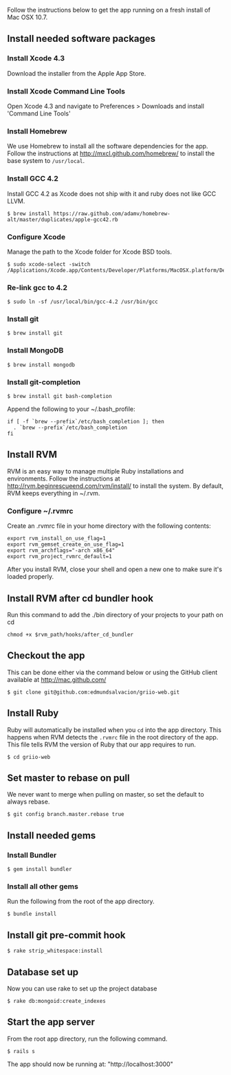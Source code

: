 Follow the instructions below to get the app running on a fresh install of Mac
OSX 10.7.

Install needed software packages
--------------------------------

### Install Xcode 4.3

Download the installer from the Apple App Store.

### Install Xcode Command Line Tools

Open Xcode 4.3 and navigate to Preferences > Downloads and install 'Command
Line Tools'

### Install Homebrew

We use Homebrew to install all the software dependencies for the app. Follow the
instructions at http://mxcl.github.com/homebrew/ to install the base system to
`/usr/local`.

### Install GCC 4.2

Install GCC 4.2 as Xcode does not ship with it and ruby does not like GCC LLVM.

    $ brew install https://raw.github.com/adamv/homebrew-alt/master/duplicates/apple-gcc42.rb

### Configure Xcode

Manage the path to the Xcode folder for Xcode BSD tools.

    $ sudo xcode-select -switch /Applications/Xcode.app/Contents/Developer/Platforms/MacOSX.platform/Developer

### Re-link gcc to 4.2

    $ sudo ln -sf /usr/local/bin/gcc-4.2 /usr/bin/gcc

### Install git

    $ brew install git

### Install MongoDB

    $ brew install mongodb

### Install git-completion

    $ brew install git bash-completion

Append the following to your ~/.bash_profile:

    if [ -f `brew --prefix`/etc/bash_completion ]; then
      . `brew --prefix`/etc/bash_completion
    fi


Install RVM
-----------

RVM is an easy way to manage multiple Ruby installations and environments.
Follow the instructions at http://rvm.beginrescueend.com/rvm/install/ to install
the system. By default, RVM keeps everything in ~/.rvm.

### Configure ~/.rvmrc

Create an .rvmrc file in your home directory with the following contents:

    export rvm_install_on_use_flag=1
    export rvm_gemset_create_on_use_flag=1
    export rvm_archflags="-arch x86_64"
    export rvm_project_rvmrc_default=1

After you install RVM, close your shell and open a new one to make sure it's
loaded properly.

Install RVM after cd bundler hook
---------------------------------

Run this command to add the ./bin directory of your projects to your path on cd

    chmod +x $rvm_path/hooks/after_cd_bundler

Checkout the app
----------------

This can be done either via the command below or using the GitHub client available at http://mac.github.com/

    $ git clone git@github.com:edmundsalvacion/griio-web.git

Install Ruby
------------

Ruby will automatically be installed when you `cd` into the app directory. This
happens when RVM detects the `.rvmrc` file in the root directory of the app.
This file tells RVM the version of Ruby that our app requires to run.

    $ cd griio-web

Set master to rebase on pull
----------------------------

We never want to merge when pulling on master, so set the default to always rebase.

    $ git config branch.master.rebase true

Install needed gems
-------------------

### Install Bundler

    $ gem install bundler

### Install all other gems

Run the following from the root of the app directory.

    $ bundle install


Install git pre-commit hook
---------------------------

    $ rake strip_whitespace:install

Database set up
---------------


Now you can use rake to set up the project database

    $ rake db:mongoid:create_indexes


Start the app server
--------------------

From the root app directory, run the following command.

    $ rails s

The app should now be running at: "http://localhost:3000"
